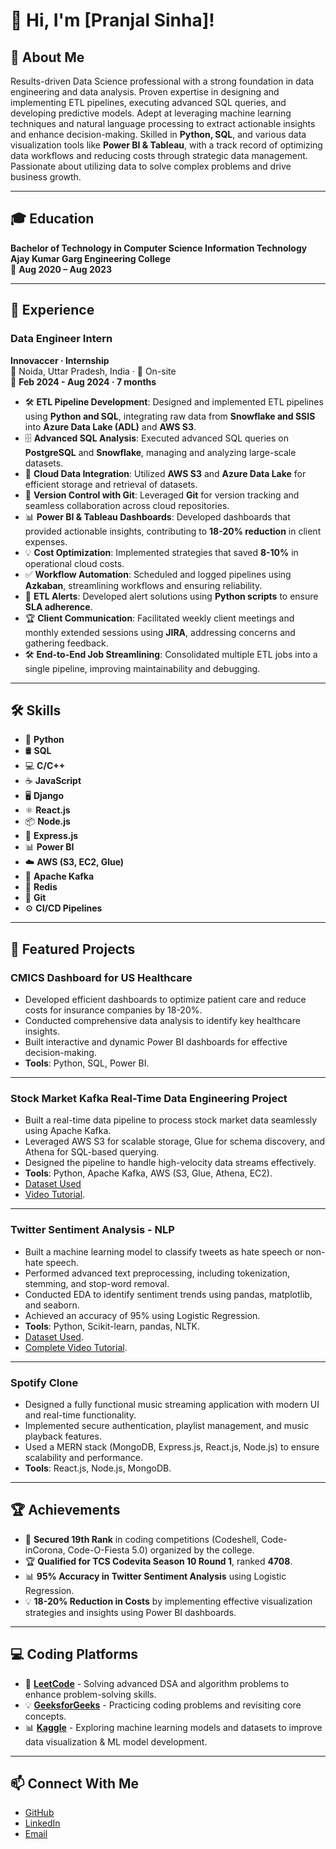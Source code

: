 # 👋 Hi, I'm [Pranjal Sinha]!

## 🚀 About Me
Results-driven Data Science professional with a strong foundation in data engineering and data analysis. Proven expertise in designing and implementing ETL pipelines, executing advanced SQL queries, and developing predictive models. Adept at leveraging machine learning techniques and natural language processing to extract actionable insights and enhance decision-making. Skilled in **Python, SQL**, and various data visualization tools like **Power BI & Tableau**, with a track record of optimizing data workflows and reducing costs through strategic data management. Passionate about utilizing data to solve complex problems and drive business growth.

---

## 🎓 **Education**

**Bachelor of Technology in Computer Science Information Technology**  
**Ajay Kumar Garg Engineering College**  
📆 **Aug 2020 – Aug 2023**

---

## 💼 **Experience**

### **Data Engineer Intern**  
**Innovaccer · Internship**  
📍 Noida, Uttar Pradesh, India · 🏢 On-site  
📆 **Feb 2024 - Aug 2024 · 7 months**

- 🛠️ **ETL Pipeline Development**: Designed and implemented ETL pipelines using **Python and SQL**, integrating raw data from **Snowflake and SSIS** into **Azure Data Lake (ADL)** and **AWS S3**.
- 🗄️ **Advanced SQL Analysis**: Executed advanced SQL queries on **PostgreSQL** and **Snowflake**, managing and analyzing large-scale datasets.
- 💾 **Cloud Data Integration**: Utilized **AWS S3** and **Azure Data Lake** for efficient storage and retrieval of datasets.
- 🔧 **Version Control with Git**: Leveraged **Git** for version tracking and seamless collaboration across cloud repositories.
- 📊 **Power BI & Tableau Dashboards**: Developed dashboards that provided actionable insights, contributing to **18-20% reduction** in client expenses.
- 💡 **Cost Optimization**: Implemented strategies that saved **8-10%** in operational cloud costs.
- ✅ **Workflow Automation**: Scheduled and logged pipelines using **Azkaban**, streamlining workflows and ensuring reliability.
- 🚀 **ETL Alerts**: Developed alert solutions using **Python scripts** to ensure **SLA adherence**.
- 🏆 **Client Communication**: Facilitated weekly client meetings and monthly extended sessions using **JIRA**, addressing concerns and gathering feedback.
- 🛠️ **End-to-End Job Streamlining**: Consolidated multiple ETL jobs into a single pipeline, improving maintainability and debugging.

---

## 🛠 Skills
- 🐍 **Python**  
- 🛢️ **SQL**  
- 💻 **C/C++**  
- ☕ **JavaScript**  
- 🖥️ **Django**  
- ⚛️ **React.js**  
- 📦 **Node.js**  
- 🚀 **Express.js**  
- 📊 **Power BI**  
- ☁️ **AWS (S3, EC2, Glue)**  
- 🔗 **Apache Kafka**  
- 🔧 **Redis**  
- 🐙 **Git**  
- ⚙️ **CI/CD Pipelines**  

---

## 📂 **Featured Projects**

### **CMICS Dashboard for US Healthcare**
- Developed efficient dashboards to optimize patient care and reduce costs for insurance companies by 18-20%.
- Conducted comprehensive data analysis to identify key healthcare insights.
- Built interactive and dynamic Power BI dashboards for effective decision-making.
- **Tools**: Python, SQL, Power BI.

---

### **Stock Market Kafka Real-Time Data Engineering Project**
- Built a real-time data pipeline to process stock market data seamlessly using Apache Kafka.
- Leveraged AWS S3 for scalable storage, Glue for schema discovery, and Athena for SQL-based querying.
- Designed the pipeline to handle high-velocity data streams effectively.
- **Tools**: Python, Apache Kafka, AWS (S3, Glue, Athena, EC2).
- [Dataset Used](https://github.com/Pranjal2690/Stock_market_Data_Analysis_using_Kafka/blob/main/indexProcessed.csv)  
- [Video Tutorial](https://www.youtube.com/embed/KerNf0NANMo).

---

### **Twitter Sentiment Analysis - NLP**
- Built a machine learning model to classify tweets as hate speech or non-hate speech.
- Performed advanced text preprocessing, including tokenization, stemming, and stop-word removal.
- Conducted EDA to identify sentiment trends using pandas, matplotlib, and seaborn.
- Achieved an accuracy of 95% using Logistic Regression.
- **Tools**: Python, Scikit-learn, pandas, NLTK.  
- [Dataset Used](https://datahack.analyticsvidhya.com/contest/practice-problem-twitter-sentiment-analysis/).  
- [Complete Video Tutorial](https://youtu.be/RLfUyn3HoaE).

---

### **Spotify Clone**
- Designed a fully functional music streaming application with modern UI and real-time functionality.
- Implemented secure authentication, playlist management, and music playback features.
- Used a MERN stack (MongoDB, Express.js, React.js, Node.js) to ensure scalability and performance.
- **Tools**: React.js, Node.js, MongoDB.

---

## 🏆 **Achievements**
- 📌 **Secured 19th Rank** in coding competitions (Codeshell, Code-inCorona, Code-O-Fiesta 5.0) organized by the college.
- 🏆 **Qualified for TCS Codevita Season 10 Round 1**, ranked **4708**.
- 📊 **95% Accuracy in Twitter Sentiment Analysis** using Logistic Regression.
- 💡 **18-20% Reduction in Costs** by implementing effective visualization strategies and insights using Power BI dashboards.

---

## 💻 **Coding Platforms**
- 🧠 [**LeetCode**](https://leetcode.com/u/pranjal2690/) - Solving advanced DSA and algorithm problems to enhance problem-solving skills.
- 💡 [**GeeksforGeeks**](https://www.geeksforgeeks.org/user/ppranjalsinha/) - Practicing coding problems and revisiting core concepts.
- 📊 [**Kaggle**](https://www.kaggle.com/ppranjalsinha) - Exploring machine learning models and datasets to improve data visualization & ML model development.

---

## 📫 Connect With Me
- [GitHub](https://github.com/Pranjal2690)  
- [LinkedIn](https://www.linkedin.com/in/pranjal68/)  
- [Email](https://mail.google.com/mail/u/0/#inbox)
